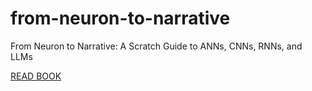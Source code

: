 # from-neuron-to-narrative
From Neuron to Narrative: A Scratch Guide to ANNs, CNNs, RNNs, and LLMs

[READ BOOK](https://teenytinyteam.github.io/from-neuron-to-narrative/)

